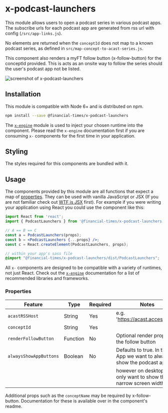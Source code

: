 # x-podcast-launchers

This module allows users to open a podcast series in various podcast apps. The subscribe urls for each podcast app are generated from rss url with config (`/src/app-links.js`).

No elements are returned when the `conceptId` does not map to a known podcast series, as defined in `src/map-concept-to-acast-series.js`.

This component also renders a myFT follow button (x-follow-button) for the conceptId provided. This is acts as an onsite way to follow the series should the user's podcast app not be listed.

![screenshot of x-podcast-launchers](https://user-images.githubusercontent.com/21194161/64718501-3d5eab80-d4be-11e9-9a63-9b37ab1d8069.png)


## Installation

This module is compatible with Node 6+ and is distributed on npm.

```bash
npm install --save @financial-times/x-podcast-launchers
```

The [`x-engine`][engine] module is used to inject your chosen runtime into the component. Please read the `x-engine` documentation first if you are consuming `x-` components for the first time in your application.

[engine]: https://github.com/Financial-Times/x-dash/tree/master/packages/x-engine

## Styling

The styles required for this components are bundled with it.

## Usage

The components provided by this module are all functions that expect a map of [properties](#properties). They can be used with vanilla JavaScript or JSX (If you are not familiar check out [WTF is JSX][jsx-wtf] first). For example if you were writing your application using React you could use the component like this:

```jsx
import React from 'react';
import { PodcastLaunchers } from '@financial-times/x-podcast-launchers';

// A == B == C
const a = PodcastLaunchers(props);
const b = <PodcastLaunchers {...props} />;
const c = React.createElement(PodcastLaunchers, props);
```

```scss
// within your app's sass file
@import "@financial-times/x-podcast-launchers/dist/PodcastLaunchers";
```

All `x-` components are designed to be compatible with a variety of runtimes, not just React. Check out the [`x-engine`][engine] documentation for a list of recommended libraries and frameworks.

[jsx-wtf]: https://jasonformat.com/wtf-is-jsx/

### Properties

Feature               | Type     | Required | Notes
----------------------|----------|----------|------------------
`acastRSSHost`        | String   | Yes      | e.g. 'https://acast.access.com'
`conceptId`           | String   | Yes      |
`renderFollowButton`  | Function | No       | Optional render prop for the follow button
`alwaysShowAppButtons`| Boolean  | No       | Defaults to true. In the App we want to always show the podcast apps,
                      |          |          | however on desktop we only want to show them at narrow screen widths.

Additional props such as the `conceptName` may be required by x-follow-button. Documentation for these is available over in the component's readme.
